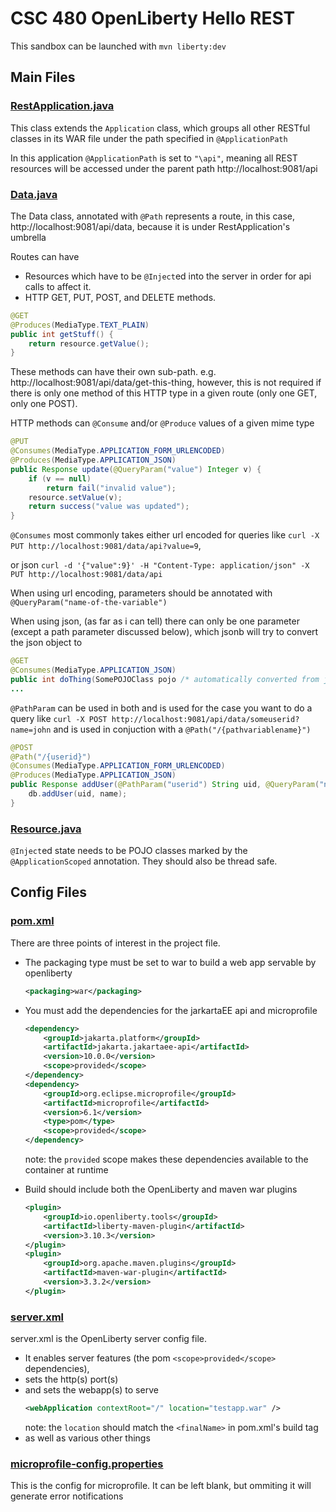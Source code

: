 # CSC 480 OpenLiberty Hello REST

This sandbox can be launched with `mvn liberty:dev`

## Main Files

### [RestApplication.java](src/main/java/piesarentsquare/rest/RestApplication.java)

This class extends the `Application` class, which groups all other RESTful classes in its WAR file under the path specified in `@ApplicationPath`

In this application `@ApplicationPath` is set to `"\api"`, meaning all REST resources will be accessed under the parent path http://localhost:9081/api

### [Data.java](src/main/java/piesarentsquare/rest/Data.java)

The Data class, annotated with `@Path` represents a route, in this case, http://localhost:9081/api/data, because it is under RestApplication's umbrella

Routes can have

* Resources which have to be `@Inject`ed into the server in order for api calls to affect it.
* HTTP GET, PUT, POST, and DELETE methods.
```java
@GET
@Produces(MediaType.TEXT_PLAIN)
public int getStuff() {
    return resource.getValue();
}
```
These methods can have their own sub-path. e.g. http://localhost:9081/api/data/get-this-thing, however, this is not required if there is only one method of this HTTP type in a given route (only one GET, only one POST).

HTTP methods can `@Consume` and/or `@Produce` values of a given mime type
```java
@PUT
@Consumes(MediaType.APPLICATION_FORM_URLENCODED)
@Produces(MediaType.APPLICATION_JSON)
public Response update(@QueryParam("value") Integer v) {
    if (v == null)
        return fail("invalid value");
    resource.setValue(v);
    return success("value was updated");
}
```
`@Consumes` most commonly takes either url encoded for queries like `curl -X PUT http://localhost:9081/data/api?value=9`,

or json `curl -d '{"value":9}' -H "Content-Type: application/json" -X PUT http://localhost:9081/data/api`

When using url encoding, parameters should be annotated with `@QueryParam("name-of-the-variable")`

When using json, (as far as i can tell) there can only be one parameter (except a path parameter discussed below), which jsonb will try to convert the json object to
```java
@GET
@Consumes(MediaType.APPLICATION_JSON)
public int doThing(SomePOJOClass pojo /* automatically converted from json*/) {
...
```

`@PathParam` can be used in both and is used for the case you want to do a query like
`curl -X POST http://localhost:9081/api/data/someuserid?name=john` and is used in conjuction with a `@Path("/{pathvariablename}")`
```java
@POST
@Path("/{userid}")
@Consumes(MediaType.APPLICATION_FORM_URLENCODED)
@Produces(MediaType.APPLICATION_JSON)
public Response addUser(@PathParam("userid") String uid, @QueryParam("name") String name) {
    db.addUser(uid, name);
}

```
    
### [Resource.java](src/main/java/piesarentsquare/rest/Resource.java)

`@Inject`ed state needs to be POJO classes marked by the `@ApplicationScoped` annotation. They should also be thread safe.

## Config Files

### [pom.xml](pom.xml)

There are three points of interest in the project file.

* The packaging type must be set to war to build a web app servable by openliberty
    ```xml
    <packaging>war</packaging>
    ```

* You must add the dependencies for the jarkartaEE api and microprofile
    ```xml
    <dependency>
        <groupId>jakarta.platform</groupId>
        <artifactId>jakarta.jakartaee-api</artifactId>
        <version>10.0.0</version>
        <scope>provided</scope>
    </dependency>
    <dependency>
        <groupId>org.eclipse.microprofile</groupId>
        <artifactId>microprofile</artifactId>
        <version>6.1</version>
        <type>pom</type>
        <scope>provided</scope>
    </dependency>
    ```
    note: the `provided` scope makes these dependencies available to the container at runtime

* Build should include both the OpenLiberty and maven war plugins
    ```xml
    <plugin>
        <groupId>io.openliberty.tools</groupId>
        <artifactId>liberty-maven-plugin</artifactId>
        <version>3.10.3</version>
    </plugin>
    <plugin>
        <groupId>org.apache.maven.plugins</groupId>
        <artifactId>maven-war-plugin</artifactId>
        <version>3.3.2</version>
    </plugin>
    ```
### [server.xml](src/main/liberty/config/server.xml)
server.xml is the OpenLiberty server config file. 

* It enables server features (the pom `<scope>provided</scope>` dependencies),
* sets the http(s) port(s)
* and sets the webapp(s) to serve
    ```xml
    <webApplication contextRoot="/" location="testapp.war" />
    ```
    note: the `location` should match the `<finalName>` in pom.xml's build tag
* as well as various other things

### [microprofile-config.properties](src/main/resources/META-INF/microprofile-config.properties)
This is the config for microprofile. It can be left blank, but ommiting it will generate  error notifications